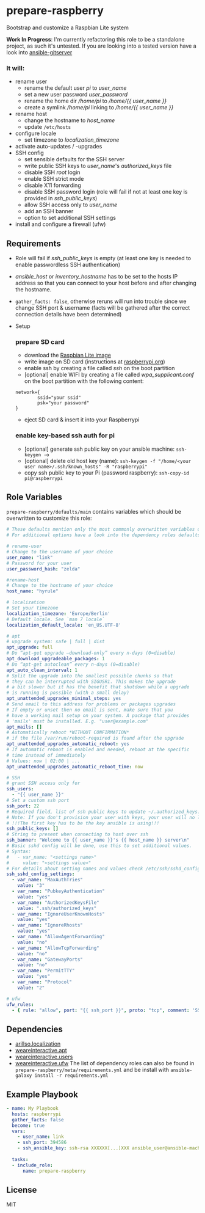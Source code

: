 prepare-raspberry
=========

Bootstrap and customize a Raspbian Lite system

**Work In Progress**: I'm currently refactoring this role to be a standalone project, as such it's untested. If you are looking into a tested version have a look into [ansible-gitserver](https://github.com/fex01/ansible-gitserver.)

### It will:
* rename user
  * rename the default user *pi* to *user_name*
  * set a new user password *user_password*
  * rename the home dir */home/pi* to */home/{{ user_name }}*
  * create a symlink */home/pi* linking to */home/{{ user_name }}*
* rename host
  * change the hostname to *host_name*
  * update `/etc/hosts`
* configure locale
  * set timezone to *localization_timezone*
* activate auto-updates / -upgrades
* SSH config
  * set sensible defaults for the SSH server
  * write public SSH keys to *user_name*'s *authorized_keys* file
  * disable SSH *root* login
  * enable SSH strict mode
  * disable X11 forwarding
  * disable SSH password login (role will fail if not at least one key is provided in *ssh_public_keys*)
  * allow SSH access only to *user_name*
  * add an SSH banner
  * option to set additional SSH settings
* install and configure a firewall (ufw)


Requirements
------------

* Role will fail if *ssh_public_keys* is empty (at least one key is needed to enable passwordless SSH authentication)
* *ansible_host* or *inventory_hostname* has to be set to the hosts IP address so that you can connect to your host before and after changing the hostname.
* `gather_facts: false`, otherwise reruns will run into trouble since we change SSH port & username (facts will be gathered after the correct connection details have been determined)
* Setup
  ### prepare SD card
    * download the [Raspbian Lite image](https://www.raspberrypi.org/downloads/)
    * write image on SD card (instructions at [raspberrypi.org](https://www.raspberrypi.org/documentation/installation/installing-images/README.md))
    * enable ssh by creating a file called *ssh* on the boot partition
    * [optional] enable WIFI by creating a file called *wpa_supplicant.conf* on the boot partition with the following content:
    ```
    network={
            ssid="your ssid"
            psk="your password"
    }
    ```
    * eject SD card & insert it into your Raspberrypi

  ### enable key-based ssh auth for pi
    * [optional] generate ssh public key on your ansible machine: `ssh-keygen -o`
    * [optional] delete old host key (name): `ssh-keygen -f "/home/<your user name>/.ssh/known_hosts" -R "raspberrypi"`
    * copy ssh public key to your Pi (password raspberry): `ssh-copy-id pi@raspberrypi`


Role Variables
--------------

```prepare-raspberry/defaults/main``` contains variables which should be overwritten to customize this role:
```yml
# These defaults mention only the most commonly overwritten variables of dependencies.
# For additional options have a look into the dependency roles defaults.

# rename-user
# Change to the username of your choice
user_name: "link"
# Password for your user
user_password_hash: "zelda"

#rename-host
# Change to the hostname of your choice
host_name: "hyrule"

# localization
# Set your timezone
localization_timezone: 'Europe/Berlin'
# Default locale. See `man 7 locale`
localization_default_locale: 'en_US.UTF-8'

# apt
# upgrade system: safe | full | dist
apt_upgrade: full
# Do “apt-get upgrade –download-only” every n-days (0=disable)
apt_download_upgradeable_packages: 1
# Do “apt-get autoclean” every n-days (0=disable)
apt_auto_clean_interval: 1
# Split the upgrade into the smallest possible chunks so that
# they can be interrupted with SIGUSR1. This makes the upgrade
# a bit slower but it has the benefit that shutdown while a upgrade
# is running is possible (with a small delay)
apt_unattended_upgrades_minimal_steps: yes
# Send email to this address for problems or packages upgrades
# If empty or unset then no email is sent, make sure that you
# have a working mail setup on your system. A package that provides
# 'mailx' must be installed. E.g. "user@example.com"
apt_mails: []
# Automatically reboot *WITHOUT CONFIRMATION*
# if the file /var/run/reboot-required is found after the upgrade
apt_unattended_upgrades_automatic_reboot: yes
# If automatic reboot is enabled and needed, reboot at the specific
# time instead of immediately
# Values: now | 02:00 | ...
apt_unattended_upgrades_automatic_reboot_time: now

# SSH
# grant SSH access only for
ssh_users: 
  - "{{ user_name }}"
# Set a custom ssh port
ssh_port: 22
# Required field, list of ssh public keys to update ~/.authorized_keys. 
# Note: If you don't provision your user with keys, your user will no longer be able to access the host via SSH.
# !!!The first key has to be the key ansible is using!!!
ssh_public_keys: []
# String to present when connecting to host over ssh
ssh_banner: "Welcome to {{ user_name }}'s {{ host_name }} server\n"
# Basic sshd config will be done, use this to set additional values.
# Syntax:
#   - var_name: "<settings name>"
#     value: "<settings value>"
# For details about setting names and values check /etc/ssh/sshd_config.
ssh_sshd_config_settings:
  - var_name: "MaxAuthTries"
    value: "3"
  - var_name: "PubkeyAuthentication"
    value: "yes"
  - var_name: "AuthorizedKeysFile"
    value: ".ssh/authorized_keys"
  - var_name: "IgnoreUserKnownHosts"
    value: "yes"
  - var_name: "IgnoreRhosts"
    value: "yes"
  - var_name: "AllowAgentForwarding"
    value: "no"
  - var_name: "AllowTcpForwarding"
    value: "no"
  - var_name: "GatewayPorts"
    value: "no"
  - var_name: "PermitTTY"
    value: "yes"
  - var_name: "Protocol"
    value: "2"

# ufw
ufw_rules:
  - { rule: "allow", port: "{{ ssh_port }}", proto: "tcp", comment: 'SSH' }
```


Dependencies
------------
* [arillso.localization](https://galaxy.ansible.com/arillso/localization)
* [weareinteractive.apt](https://github.com/weareinteractive/ansible-apt)
* [weareinteractive.users](https://github.com/weareinteractive/ansible-users)
* [weareinteractive.ufw](https://github.com/weareinteractive/ansible-ufw)
The list of dependency roles can also be found in `prepare-raspberry/meta/requirements.yml` and be install with `ansible-galaxy install -r requirements.yml`


Example Playbook
----------------

```yml
- name: My Playbook
  hosts: raspberrypi
  gather_facts: false
  become: true
  vars:
    - user_name: link
    - ssh_port: 394586
    - ssh_ansible_key: ssh-rsa XXXXXX[...]XXX ansible_user@ansible-machine.local
  
  tasks:
  - include_role:
      name: prepare-raspberry
```


License
-------

MIT
